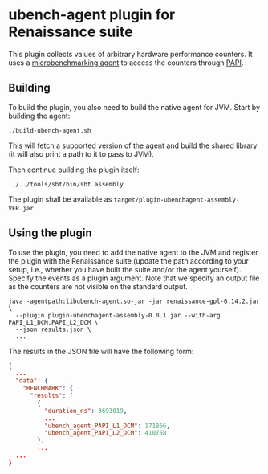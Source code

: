 # ubench-agent plugin for Renaissance suite

This plugin collects values of arbitrary hardware performance counters.
It uses a [microbenchmarking agent](https://github.com/d-iii-s/java-ubench-agent)
to access the counters through [PAPI](https://icl.utk.edu/papi/).

## Building

To build the plugin, you also need to build the native agent for JVM.
Start by building the agent:

```shell
./build-ubench-agent.sh
```

This will fetch a supported version of the agent and build the shared
library (it will also print a path to it to pass to JVM).

Then continue building the plugin itself:

```shell
../../tools/sbt/bin/sbt assembly
```

The plugin shall be available as `target/plugin-ubenchagent-assembly-VER.jar`.

## Using the plugin

To use the plugin, you need to add the native agent to the JVM and register
the plugin with the Renaissance suite (update the path according to your setup,
i.e., whether you have built the suite and/or the agent yourself).
Specify the events as a plugin argument.
Note that we specify an output file as the counters are not visible on the
standard output.

```shell
java -agentpath:libubench-agent.so-jar -jar renaissance-gpl-0.14.2.jar \
  --plugin plugin-ubenchagent-assembly-0.0.1.jar --with-arg PAPI_L1_DCM,PAPI_L2_DCM \
  --json results.json \
  ...
```

The results in the JSON file will have the following form:

```json
{
  ...
  "data": {
    "BENCHMARK": {
      "results": [
        {
          "duration_ns": 3693019,
          ...
          "ubench_agent_PAPI_L1_DCM": 171866,
          "ubench_agent_PAPI_L2_DCM": 410758
        },
        ...
  ...
}
```
